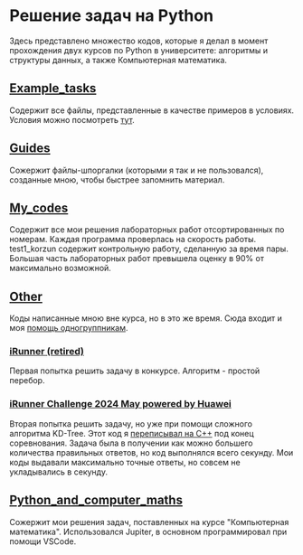 # Решение задач на Python

Здесь представлено множество кодов, которые я делал в момент прохождения двух курсов по Python в университете: алгоритмы и структуры данных, а также Компьютерная математика.

## [Example_tasks](https://github.com/AlbionVisual/Python-courses-2024-University-tasks/tree/main/Example_tasks)

Содержит все файлы, представленные в качестве примеров в условиях. Условия можно посмотреть [тут](https://km.mmf.bsu.by/courses/2023/algo.html).

## [Guides](https://github.com/AlbionVisual/Python-courses-2024-University-tasks/tree/main/Guides)

Сожержит файлы-шпоргалки (которыми я так и не пользовался), созданные мною, чтобы быстрее запомнить материал.

## [My_codes](https://github.com/AlbionVisual/Python-courses-2024-University-tasks/tree/main/My_codes)

Содержит все мои решения лабораторных работ отсортированных по номерам. Каждая программа проверлась на скорость работы. test1_korzun содержит контрольную работу, сделанную за время пары. Большая часть лабораторных работ превышела оценку в 90% от максимально возможной.

## [Other](https://github.com/AlbionVisual/Python-courses-2024-University-tasks/tree/main/Other)

Коды написанные мною вне курса, но в это же время. Сюда входит и моя [помощь одногруппникам](https://github.com/AlbionVisual/Python-courses-2024-University-tasks/tree/main/Other/Friend_helping).

### [iRunner (retired)](https://github.com/AlbionVisual/Python-courses-2024-University-tasks/tree/main/Other/iRunner%20(retired))

Первая попытка решить задачу в конкурсе. Алгоритм - простой перебор.

### [iRunner Challenge 2024 May powered by Huawei](https://github.com/AlbionVisual/Python-courses-2024-University-tasks/tree/main/Other/iRunner%20Challenge%202024%20May%20powered%20by%20Huawei)

Вторая попытка решить задачу, но уже при помощи сложного алгоритма KD-Tree. Этот код я [переписывал на C++](https://github.com/AlbionVisual/CPP-course-2023-2024-University-tasks/tree/main/Course_1/iRunner%20Competition) под конец соревнования. Задача была в получении как можно большего количества правильных ответов, но код выполнялся всего секунду. Мои коды выдавали максимально точные ответы, но совсем не укладывались в секунду.

## [Python_and_computer_maths](https://github.com/AlbionVisual/Python-courses-2024-University-tasks/tree/main/Python_and_computer_maths)

Сожержит мои решения задач, поставленных на курсе "Компьютерная математика". Использовался Jupiter, в основном программировал при помощи VSCode.
